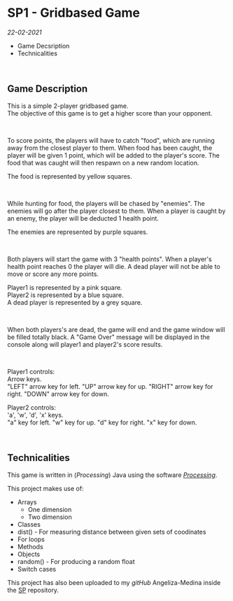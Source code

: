 
# SP1 - Gridbased Game

<i>22-02-2021</i>

* Game Decsription
* Technicalities

<br>

## Game Description
This is a simple 2-player gridbased game.<br>
The objective of this game is to get a higher score than your opponent.<br>

<br>

To score points, the players will have to catch "food", which are running away from the closest player to them. When food has been caught, the player will be given 1 point, which will be added to the player's score. The food that was caught will then respawn on a new random location.

The food is represented by yellow squares.

<br>

While hunting for food, the players will be chased by "enemies". The enemies will go after the player closest to them. When a player is caught by an enemy, the player will be deducted 1 health point.

The enemies are represented by purple squares.

<br>

Both players will start the game with 3 "health points". When a player's health point reaches 0 the player will die. A dead player will not be able to move or score any more points.

Player1 is represented by a pink square.<br>
Player2 is represented by a blue square.<br>
A dead player is represented by a grey square.

<br>

When both players's are dead, the game will end and the game window will be filled totally black. A "Game Over" message will be displayed in the console along will player1 and player2's score results.

<br>

Player1 controls:<br>
Arrow keys.<br>
"LEFT" arrow key for left. "UP" arrow key for up. "RIGHT" arrow key for right. "DOWN" arrow key for down.

Player2 controls:<br>
'a', 'w', 'd', 'x' keys.<br>
"a" key for left. "w" key for up. "d" key for right. "x" key for down.

<br>

## Technicalities

This game is written in (<i>Processing</i>) Java using the software [<i>Processing</i>](https://processing.org/).

This project makes use of:
* Arrays
  * One dimension
  * Two dimension
* Classes
* dist() - For measuring distance between given sets of coodinates
* For loops
* Methods
* Objects
* random() - For producing a random float
* Switch cases

This project has also been uploaded to my <i>gitHub</i> Angeliza-Medina inside the [SP](https://github.com/Angeliza-Medina/SP.git) repository.